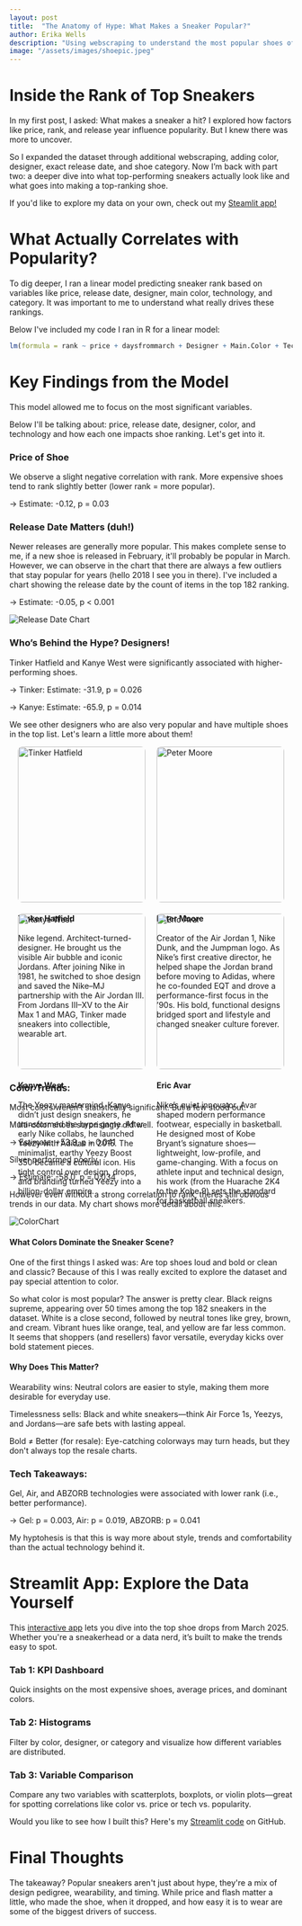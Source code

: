 ```yaml
---
layout: post
title:  "The Anatomy of Hype: What Makes a Sneaker Popular?"
author: Erika Wells
description: "Using webscraping to understand the most popular shoes of March 2025 and what makes them stand out."
image: "/assets/images/shoepic.jpeg" 
---
```



# Inside the Rank of Top Sneakers
In my first post, I asked: What makes a sneaker a hit? I explored how factors like price, rank, and release year influence popularity. But I knew there was more to uncover.

So I expanded the dataset through additional webscraping, adding color, designer, exact release date, and shoe category. Now I’m back with part two: a deeper dive into what top-performing sneakers actually look like and what goes into making a top-ranking shoe. 

If you'd like to explore my data on your own, check out my <a href="https://shoeanalysis-rnwj4avdumr7xmuccjtaow.streamlit.app" target="_blank" rel="noopener noreferrer">Steamlit app!</a>

# What Actually Correlates with Popularity?
To dig deeper, I ran a linear model predicting sneaker rank based on variables like price, release date, designer, main color, technology, and category. It was important to me to understand what really drives these rankings. 

Below I've included my code I ran in R for a linear model:

```r
lm(formula = rank ~ price + daysfrommarch + Designer + Main.Color + Technology + Category, data = goatdata)
```

# Key Findings from the Model
This model allowed me to focus on the most significant variables. 

Below I'll be talking about: price, release date, designer, color, and technology and how each one impacts shoe ranking. Let's get into it. 

### Price of Shoe 
We observe a slight negative correlation with rank. More expensive shoes tend to rank slightly better (lower rank = more popular).

 → Estimate: -0.12, p = 0.03

### Release Date Matters (duh!)
Newer releases are generally more popular. This makes complete sense to me, if a new shoe is released in February, it'll probably be popular in March. However, we can observe in the chart that there are always a few outliers that stay popular for years (hello 2018 I see you in there). I've included a chart showing the release date by the count of items in the top 182 ranking. 

 → Estimate: -0.05, p < 0.001

   ![Release Date Chart](https://raw.githubusercontent.com/ErikaWells/myblog/main/assets/images/releasedatechart.png)


### Who’s Behind the Hype? Designers!
Tinker Hatfield and Kanye West were significantly associated with higher-performing shoes.
 
 → Tinker: Estimate: -31.9, p = 0.026

 → Kanye: Estimate: -65.9, p = 0.014

 We see other designers who are also very popular and have multiple shoes in the top list. Let's learn a little more about them! 


<div style="display: flex; flex-wrap: wrap; gap: 20px; justify-content: center;">

  <div style="flex: 0 1 45%; max-width: 45%;">
    <img src="https://raw.githubusercontent.com/ErikaWells/myblog/main/assets/images/tinker.jpg" alt="Tinker Hatfield" style="width: 100%; border-radius: 8px;" />
    <h4>Tinker Hatfield</h4>
    <p>Nike legend. Architect-turned-designer. He brought us the visible Air bubble and iconic Jordans. After joining Nike in 1981, he switched to shoe design and saved the Nike–MJ partnership with the Air Jordan III. From Jordans III–XV to the Air Max 1 and MAG, Tinker made sneakers into collectible, wearable art.</p>
  </div>

  <div style="flex: 0 1 45%; max-width: 45%;">
    <img src="https://raw.githubusercontent.com/ErikaWells/myblog/main/assets/images/petermoore.jpg" alt="Peter Moore" style="width: 100%; border-radius: 8px;" />
    <h4>Peter Moore</h4>
    <p>Creator of the Air Jordan 1, Nike Dunk, and the Jumpman logo. As Nike’s first creative director, he helped shape the Jordan brand before moving to Adidas, where he co-founded EQT and drove a performance-first focus in the ’90s. His bold, functional designs bridged sport and lifestyle and changed sneaker culture forever.</p>
  </div>

  <div style="flex: 0 1 45%; max-width: 45%;">
    <img src="https://raw.githubusercontent.com/ErikaWells/myblog/main/assets/images/kanyewest.jpg" alt="Kanye West" style="width: 100%; border-radius: 8px;" />
    <h4>Kanye West</h4>
    <p>The Yeezy mastermind. Kanye didn’t just design sneakers, he transformed the hype game. After early Nike collabs, he launched Yeezy with Adidas in 2015. The minimalist, earthy Yeezy Boost 350 became a cultural icon. His tight control over design, drops, and branding turned Yeezy into a billion-dollar empire.</p>
  </div>

  <div style="flex: 0 1 45%; max-width: 45%;">
    <img src="https://raw.githubusercontent.com/ErikaWells/myblog/main/assets/images/ericavar.jpg" alt="Eric Avar" style="width: 100%; border-radius: 8px;" />
    <h4>Eric Avar</h4>
    <p>Nike’s quiet innovator. Avar shaped modern performance footwear, especially in basketball. He designed most of Kobe Bryant’s signature shoes—lightweight, low-profile, and game-changing. With a focus on athlete input and technical design, his work (from the Huarache 2K4 to the Kobe 9) sets the standard for basketball sneakers.</p>
  </div>

</div>




### Color Trends:

Most colors weren’t statistically significant. But a few stood out.

Multi-color shoes surprisingly did well.
 
 → Estimate: +53.9, p = 0.041

Silver performed poorly.
 
 → Estimate: -58.0, p = 0.034

However even without a strong correlation to rank, theres still obvious trends in our data. My chart shows more detail about this. 
 
   ![ColorChart](https://raw.githubusercontent.com/ErikaWells/myblog/main/assets/images/colorchart.png)


#### What Colors Dominate the Sneaker Scene?
One of the first things I asked was: Are top shoes loud and bold or clean and classic? Because of this I was really excited to explore the dataset and pay special attention to color. 

So what color is most popular? The answer is pretty clear. Black reigns supreme, appearing over 50 times among the top 182 sneakers in the dataset. White is a close second, followed by neutral tones like grey, brown, and cream.
Vibrant hues like orange, teal, and yellow are far less common. It seems that shoppers (and resellers) favor versatile, everyday kicks over bold statement pieces.


#### Why Does This Matter?
Wearability wins: Neutral colors are easier to style, making them more desirable for everyday use.

Timelessness sells: Black and white sneakers—think Air Force 1s, Yeezys, and Jordans—are safe bets with lasting appeal.

Bold ≠ Better (for resale): Eye-catching colorways may turn heads, but they don't always top the resale charts.



### Tech Takeaways:

Gel, Air, and ABZORB technologies were associated with lower rank (i.e., better performance).
 
 → Gel: p = 0.003, Air: p = 0.019, ABZORB: p = 0.041

My hyptohesis is that this is way more about style, trends and comfortability than the actual technology behind it. 


# Streamlit App: Explore the Data Yourself
This <a href="https://shoeanalysis-rnwj4avdumr7xmuccjtaow.streamlit.app" target="_blank" rel="noopener noreferrer">interactive app</a> lets you dive into the top shoe drops from March 2025. Whether you're a sneakerhead or a data nerd, it’s built to make the trends easy to spot.

### Tab 1: KPI Dashboard
Quick insights on the most expensive shoes, average prices, and dominant colors.

### Tab 2: Histograms
Filter by color, designer, or category and visualize how different variables are distributed.

### Tab 3: Variable Comparison
Compare any two variables with scatterplots, boxplots, or violin plots—great for spotting correlations like color vs. price or tech vs. popularity.

Would you like to see how I built this? Here's my <a href="https://github.com/ErikaWells/ShoeAnalysis/blob/main/StreamlitGOAT.py" target="_blank" rel="noopener noreferrer">Streamlit code</a> on GitHub.

# Final Thoughts
The takeaway? Popular sneakers aren't just about hype, they're a mix of design pedigree, wearability, and timing. While price and flash matter a little, who made the shoe, when it dropped, and how easy it is to wear are some of the biggest drivers of success.
